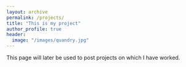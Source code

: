 ```yaml
---
layout: archive
permalink: /projects/
title: "This is my project"
author_profile: true
header:
  image: "/images/quandry.jpg"
---
```


This page will later be used to post projects on which I have worked.

<!---
{% include group-by-array collection=site.posts field="tags" %}

{% for tag in group_names %}
  {% assign posts = group_items[forloop.index0] %}
  <h2 id="{{ tag | slugify }}" class="archive__subtitle">{{ tag }}</h2>
  {% for post in posts %}
    {% include archive-single.html %}
  {% endfor %}
{% endfor %}
--->
